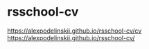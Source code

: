 # rsschool-cv
https://alexpodelinskii.github.io/rsschool-cv/cv 
https://alexpodelinskii.github.io/rsschool-cv/
